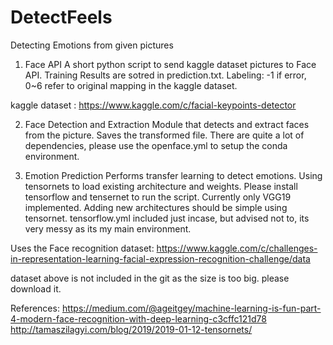 # DetectFeels
Detecting Emotions from given pictures

1. Face API
  A short python script to send kaggle dataset pictures to Face API. Training Results are sotred in prediction.txt.
  Labeling: -1 if error, 0~6 refer to original mapping in the kaggle dataset.
  
  kaggle dataset : https://www.kaggle.com/c/facial-keypoints-detector
  
2. Face Detection and Extraction
  Module that detects and extract faces from the picture. Saves the transformed file. 
  There are quite a lot of dependencies, please use the openface.yml to setup the conda environment.

3. Emotion Prediction
  Performs transfer learning to detect emotions. Using tensornets to load existing architecture and weights.
  Please install tensorflow and tensernet to run the script.
  Currently only VGG19 implemented. Adding new architectures should be simple using tensornet.
  tensorflow.yml included just incase, but advised not to, its very messy as its my main environment.
  
  Uses the Face recognition dataset: https://www.kaggle.com/c/challenges-in-representation-learning-facial-expression-recognition-challenge/data
  
  dataset above is not included in the git as the size is too big. please download it.
  
  
  References:
  https://medium.com/@ageitgey/machine-learning-is-fun-part-4-modern-face-recognition-with-deep-learning-c3cffc121d78
  http://tamaszilagyi.com/blog/2019/2019-01-12-tensornets/
